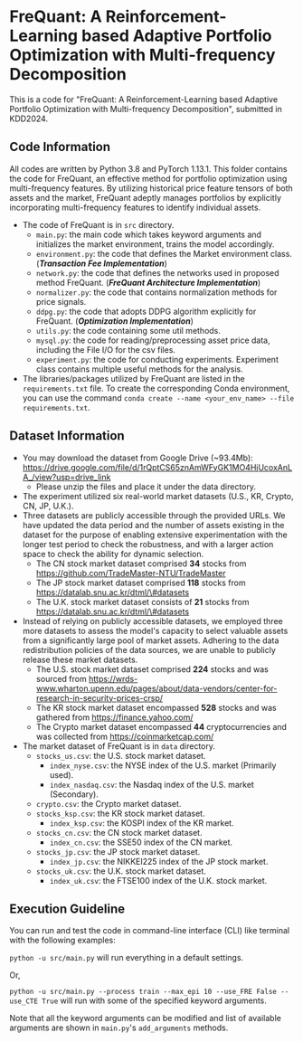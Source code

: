 # FreQuant: A Reinforcement-Learning based Adaptive Portfolio Optimization with Multi-frequency Decomposition
This is a code for "FreQuant: A Reinforcement-Learning based Adaptive Portfolio Optimization with Multi-frequency Decomposition", submitted in KDD2024.

## Code Information
All codes are written by Python 3.8 and PyTorch 1.13.1.
This folder contains the code for FreQuant, an effective method for portfolio optimization using multi-frequency features. By utilizing historical price feature tensors of both assets and the market, FreQuant adeptly manages portfolios by explicitly incorporating multi-frequency features to identify individual assets. 



* The code of FreQuant is in `src` directory.
    * `main.py`: the main code which takes keyword arguments and initializes the market environment, trains the model accordingly.
    * `environment.py`: the code that defines the Market environment class. (_**Transaction Fee Implementation**_)
    * `network.py`: the code that defines the networks used in proposed method FreQuant. (_**FreQuant Architecture Implementation**_)
    * `normalizer.py`: the code that contains normalization methods for price signals. 
    * `ddpg.py`: the code that adopts DDPG algorithm explicitly for FreQuant. (_**Optimization Implementation**_)
    * `utils.py`: the code containing some util methods.
    * `mysql.py`: the code for reading/preprocessing asset price data, including the File I/O for the csv files.
    * `experiment.py`: the code for conducting experiments. Experiment class contains multiple useful methods for the analysis.
* The libraries/packages utilized by FreQuant are listed in the `requirements.txt` file. To create the corresponding Conda environment, you can use the command `conda create --name <your_env_name> --file requirements.txt`.

## Dataset Information
* You may download the dataset from Google Drive (~93.4Mb): https://drive.google.com/file/d/1rQptCS65znAmWFyGK1MO4HjUcoxAnLA_/view?usp=drive_link
  * Please unzip the files and place it under the data directory.
* The experiment utilized six real-world market datasets (U.S., KR, Crypto, CN, JP, U.K.).
* Three datasets are publicly accessible through the provided URLs. We have updated the data period and the number of assets existing in the dataset for the purpose of enabling extensive experimentation with the longer test period to check the robustness, and with a larger action space to check the ability for dynamic selection.  
  * The CN stock market dataset comprised **34** stocks from https://github.com/TradeMaster-NTU/TradeMaster
  * The JP stock market dataset comprised **118** stocks from https://datalab.snu.ac.kr/dtml/\#datasets
  * The U.K. stock market dataset consists of **21** stocks from https://datalab.snu.ac.kr/dtml/\#datasets
* Instead of relying on publicly accessible datasets, we employed three more datasets to assess the model's capacity to select valuable assets from a significantly large pool of market assets. Adhering to the data redistribution policies of the data sources, we are unable to publicly release these market datasets. 
  * The U.S. stock market dataset comprised **224** stocks and was sourced from https://wrds-www.wharton.upenn.edu/pages/about/data-vendors/center-for-research-in-security-prices-crsp/
  * The KR stock market dataset encompassed **528** stocks and was gathered from https://finance.yahoo.com/
  * The Crypto market dataset encompassed **44** cryptocurrencies and was collected from https://coinmarketcap.com/
* The market dataset of FreQuant is in `data` directory.
  * `stocks_us.csv`: the U.S. stock market dataset.
    * `index_nyse.csv`: the NYSE index of the U.S. market (Primarily used).
    * `index_nasdaq.csv`: the Nasdaq index of the U.S. market (Secondary).
  * `crypto.csv`: the Crypto market dataset.
  * `stocks_ksp.csv`: the KR stock market dataset.
    * `index_ksp.csv`: the KOSPI index of the KR market.
  * `stocks_cn.csv`: the CN stock market dataset.
    * `index_cn.csv`: the SSE50 index of the CN market.
  * `stocks_jp.csv`: the JP stock market dataset. 
    * `index_jp.csv`: the NIKKEI225 index of the JP stock market.
  * `stocks_uk.csv`: the U.K. stock market dataset.
    * `index_uk.csv`: the FTSE100 index of the U.K. stock market.
  

  
## Execution Guideline
You can run and test the code in command-line interface (CLI) like terminal with the following examples:
   
   `python -u src/main.py` 
    will run everything in a default settings.

Or, 

   `python -u src/main.py --process train --max_epi 10 --use_FRE False --use_CTE True` will run with some of the specified keyword arguments.

Note that all the keyword arguments can be modified and list of available arguments are shown in `main.py`'s `add_arguments` methods. 

